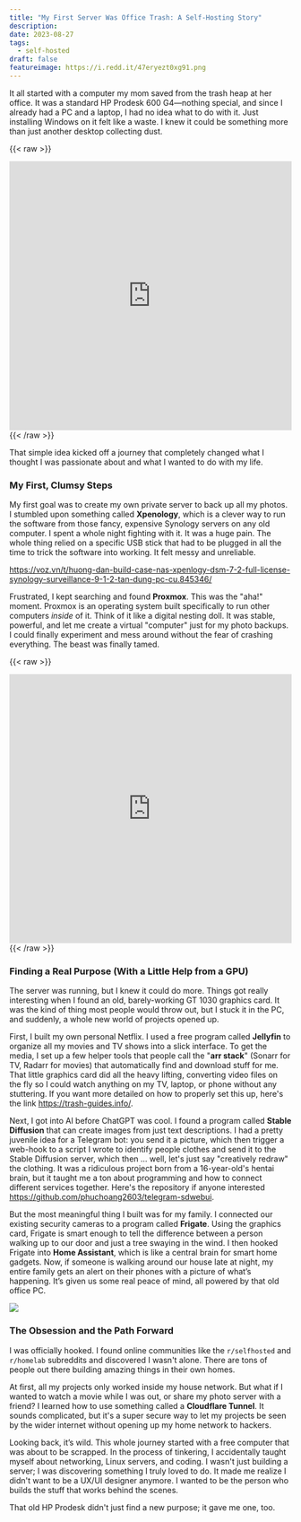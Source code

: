 ```yaml
---
title: "My First Server Was Office Trash: A Self-Hosting Story"
description:
date: 2023-08-27
tags:
  - self-hosted
draft: false
featureimage: https://i.redd.it/47eryezt0xg91.png
---
```

It all started with a computer my mom saved from the trash heap at her office. It was a standard HP Prodesk 600 G4—nothing special, and since I already had a PC and a laptop, I had no idea what to do with it. Just installing Windows on it felt like a waste. I knew it could be something more than just another desktop collecting dust.

{{< raw >}}
  <div>
<iframe width="100%" height="480" src="https://www.youtube.com/embed/zPmqbtKwtgw?si=La05tRlsWPWOcpEO&amp;controls=0" title="YouTube video player" frameborder="0" allow="accelerometer; autoplay; clipboard-write; encrypted-media; gyroscope; picture-in-picture; web-share" referrerpolicy="strict-origin-when-cross-origin" allowfullscreen></iframe>
  </div>
{{< /raw >}}

That simple idea kicked off a journey that completely changed what I thought I was passionate about and what I wanted to do with my life.

### My First, Clumsy Steps

My first goal was to create my own private server to back up all my photos. I stumbled upon something called **Xpenology**, which is a clever way to run the software from those fancy, expensive Synology servers on any old computer. I spent a whole night fighting with it. It was a huge pain. The whole thing relied on a specific USB stick that had to be plugged in all the time to trick the software into working. It felt messy and unreliable.

https://voz.vn/t/huong-dan-build-case-nas-xpenlogy-dsm-7-2-full-license-synology-surveillance-9-1-2-tan-dung-pc-cu.845346/

Frustrated, I kept searching and found **Proxmox**. This was the "aha!" moment. Proxmox is an operating system built specifically to run other computers _inside_ of it. Think of it like a digital nesting doll. It was stable, powerful, and let me create a virtual "computer" just for my photo backups. I could finally experiment and mess around without the fear of crashing everything. The beast was finally tamed.

{{< raw >}}
  <div>
<iframe width="100%" height="480" src="https://www.youtube.com/embed/VOL-GLi8Qqw?si=-sOHnxX0t-z9jhFw&amp;controls=0" title="YouTube video player" frameborder="0" allow="accelerometer; autoplay; clipboard-write; encrypted-media; gyroscope; picture-in-picture; web-share" referrerpolicy="strict-origin-when-cross-origin" allowfullscreen></iframe>
  </div>
{{< /raw >}}

### Finding a Real Purpose (With a Little Help from a GPU)

The server was running, but I knew it could do more. Things got really interesting when I found an old, barely-working GT 1030 graphics card. It was the kind of thing most people would throw out, but I stuck it in the PC, and suddenly, a whole new world of projects opened up.

First, I built my own personal Netflix. I used a free program called **Jellyfin** to organize all my movies and TV shows into a slick interface. To get the media, I set up a few helper tools that people call the "**arr stack**" (Sonarr for TV, Radarr for movies) that automatically find and download stuff for me. That little graphics card did all the heavy lifting, converting video files on the fly so I could watch anything on my TV, laptop, or phone without any stuttering. If you want more detailed on how to properly set this up, here's the link https://trash-guides.info/. 

Next, I got into AI before ChatGPT was cool. I found a program called **Stable Diffusion** that can create images from just text descriptions. I had a pretty juvenile idea for a Telegram bot: you send it a picture, which then trigger a web-hook to a script I wrote to identify people clothes and send it to the Stable Diffusion server, which then ... well, let's just say "creatively redraw" the clothing. It was a ridiculous project born from a 16-year-old's hentai brain, but it taught me a ton about programming and how to connect different services together. Here's the repository if anyone interested https://github.com/phuchoang2603/telegram-sdwebui.

But the most meaningful thing I built was for my family. I connected our existing security cameras to a program called **Frigate**. Using the graphics card, Frigate is smart enough to tell the difference between a person walking up to our door and just a tree swaying in the wind. I then hooked Frigate into **Home Assistant**, which is like a central brain for smart home gadgets. Now, if someone is walking around our house late at night, my entire family gets an alert on their phones with a picture of what’s happening. It’s given us some real peace of mind, all powered by that old office PC.

![](https://i.ibb.co/Qs1ZKtv/image.png)


### The Obsession and the Path Forward

I was officially hooked. I found online communities like the `r/selfhosted` and `r/homelab` subreddits and discovered I wasn't alone. There are tons of people out there building amazing things in their own homes.

At first, all my projects only worked inside my house network. But what if I wanted to watch a movie while I was out, or share my photo server with a friend? I learned how to use something called a **Cloudflare Tunnel**. It sounds complicated, but it's a super secure way to let my projects be seen by the wider internet without opening up my home network to hackers.

Looking back, it’s wild. This whole journey started with a free computer that was about to be scrapped. In the process of tinkering, I accidentally taught myself about networking, Linux servers, and coding. I wasn't just building a server; I was discovering something I truly loved to do. It made me realize I didn't want to be a UX/UI designer anymore. I wanted to be the person who builds the stuff that works behind the scenes.

That old HP Prodesk didn't just find a new purpose; it gave me one, too.